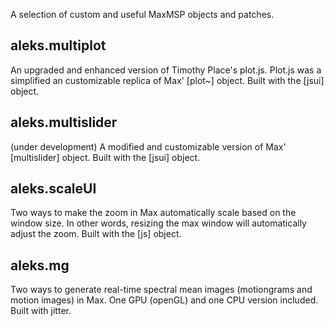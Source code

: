 A selection of custom and useful MaxMSP objects and patches. 

## aleks.multiplot 
An upgraded and enhanced version of Timothy Place's plot.js. Plot.js was a simplified an customizable replica of Max' [plot~] object. Built with the [jsui] object.

## aleks.multislider 
(under development) 
A modified and customizable version of Max' [multislider] object. Built with the [jsui] object.

## aleks.scaleUI 
Two ways to make the zoom in Max automatically scale based on the window size. In other words, resizing the max window will automatically adjust the zoom. Built with the [js] object. 
  
## aleks.mg
Two ways to generate real-time spectral mean images (motiongrams and motion images) in Max. One GPU (openGL) and one CPU version included. Built with jitter.

